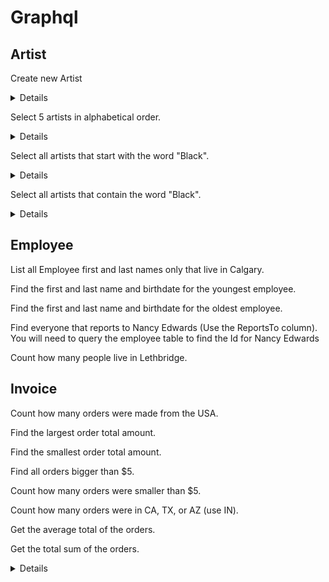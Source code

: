 # Graphql 

## Artist 

Create new Artist

<details>
mutation {
  createArtist(input: {
        ArtistId: 780,
    		Name: "HelloGoodbye"
  }) {
    ArtistId
    Name
  } 
}
</details>

Select 5 artists in alphabetical order.

<details></details>

Select all artists that start with the word "Black".

<details></details>

Select all artists that contain the word "Black".

<details></details>

## Employee

List all Employee first and last names only that live in Calgary.

Find the first and last name and birthdate for the youngest employee.

Find the first and last name and birthdate for the oldest employee.

Find everyone that reports to Nancy Edwards (Use the ReportsTo column).
You will need to query the employee table to find the Id for Nancy Edwards

Count how many people live in Lethbridge.

## Invoice

Count how many orders were made from the USA.

Find the largest order total amount.

Find the smallest order total amount.

Find all orders bigger than $5.

Count how many orders were smaller than $5.

Count how many orders were in CA, TX, or AZ (use IN).

Get the average total of the orders.

Get the total sum of the orders.


<details>


Query: 

query albums($id:String){
  albums(Title: $id) {
    AlbumId
    ArtistId
    Title
  }
}

{
  "id": "'For Those About To Rock We Salute You'"
}


</details>